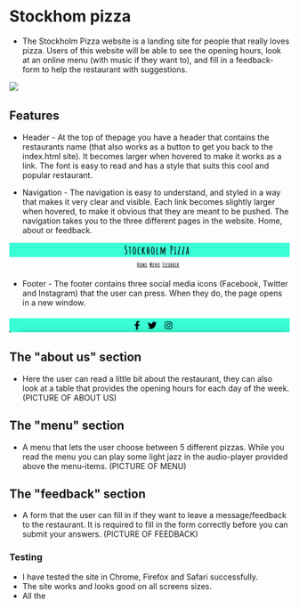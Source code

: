 # Stockhom pizza

* The Stockholm Pizza website is a landing site for people that really loves pizza. Users of this website will be able to see the opening hours, look at an online menu (with music if they want to), and fill in a feedback-form to help the restaurant with suggestions. 

![](assets/images/amiresponsive.jpg)

## Features
* Header - At the top of thepage you have a header that contains the restaurants name (that also works as a button to get you back to the index.html site). It becomes larger when hovered to make it works as a link. The font is easy to read and has a style that suits this cool and popular restaurant. 

* Navigation - The navigation is easy to understand, and styled in a way that makes it very clear and visible. Each link becomes slightly larger when hovered, to make it obvious that they are meant to be pushed. The navigation takes you to the three different pages in the website. Home, about or feedback.

![Header and nav](assets/images/header.png)

* Footer - The footer contains three social media icons (Facebook, Twitter and Instagram) that the user can press. When they do, the page opens in a new window. 

![Footer](assets/images/footer.png)

## The "about us" section
* Here the user can read a little bit about the restaurant, they can also look at a table that provides the opening hours for each day of the week. 
(PICTURE OF ABOUT US)

## The "menu" section
* A menu that lets the user choose between 5 different pizzas. While you read the menu you can play some light jazz in the audio-player provided above the menu-items. 
(PICTURE OF MENU)

## The "feedback" section
* A form that the user can fill in if they want to leave a message/feedback to the restaurant. It is required to fill in the form correctly before you can submit your answers. 
(PICTURE OF FEEDBACK)

### Testing
* I have tested the site in Chrome, Firefox and Safari successfully. 
* The site works and looks good on all screens sizes. 
* All the 


